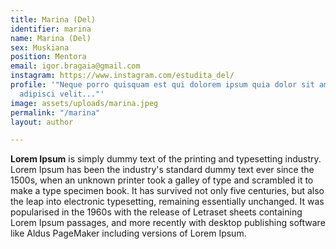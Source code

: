 ```yaml
---
title: Marina (Del)
identifier: marina
name: Marina (Del)
sex: Muskiana
position: Mentora
email: igor.bragaia@gmail.com
instagram: https://www.instagram.com/estudita_del/
profile: '"Neque porro quisquam est qui dolorem ipsum quia dolor sit amet, consectetur,
  adipisci velit..."'
image: assets/uploads/marina.jpeg
permalink: "/marina"
layout: author

---
```

**Lorem Ipsum** is simply dummy text of the printing and typesetting industry. Lorem Ipsum has been the industry's standard dummy text ever since the 1500s, when an unknown printer took a galley of type and scrambled it to make a type specimen book. It has survived not only five centuries, but also the leap into electronic typesetting, remaining essentially unchanged. It was popularised in the 1960s with the release of Letraset sheets containing Lorem Ipsum passages, and more recently with desktop publishing software like Aldus PageMaker including versions of Lorem Ipsum.